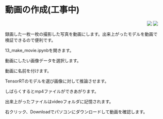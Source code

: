 # 動画の作成(工事中)

<div style="text-align:right;">
<img src="./../img/signatureboardAI86V2.png">
<img src="./../img/signatureboardAI86V1.png">
</div>

録画した一枚一枚の撮影した写真を動画にします。出来上がったモデルを動画で検証できるので便利です。

13_make_movie.ipynbを開きます。

動画にしたい画像データを選択します。

動画に名前を付けます。

TensorRTのモデルを選び画像に対して推論させます。

しばらくするとmp4ファイルができあがります。

出来上がったファイルはvideoフォルダに記憶されます。

右クリック、Downloadでパソコンにダウンロードして動画を確認します。
